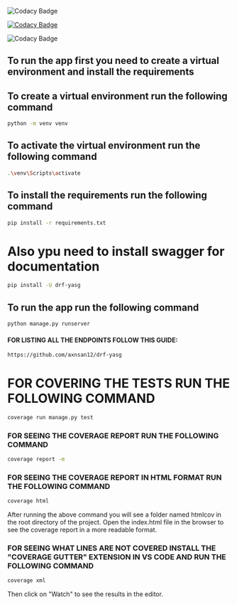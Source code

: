 ![Codacy Badge](https://github.com/rubsuadav/django-react-firebase/actions/workflows/analysis.yml/badge.svg)

[![Codacy Badge](https://app.codacy.com/project/badge/Grade/8ec3c836bcb2461fb31f169283e8fd66)](https://app.codacy.com/gh/rubsuadav/django-react-firebase/dashboard?utm_source=gh&utm_medium=referral&utm_content=&utm_campaign=Badge_grade)

![Codacy Badge](https://github.com/rubsuadav/django-react-firebase/actions/workflows/tests.yml/badge.svg)

## To run the app first you need to create a virtual environment and install the requirements

## To create a virtual environment run the following command

```bash
python -m venv venv
```

## To activate the virtual environment run the following command

```bash
.\venv\Scripts\activate
```

## To install the requirements run the following command

```bash
pip install -r requirements.txt
```

# Also ypu need to install swagger for documentation

```bash
pip install -U drf-yasg
```

## To run the app run the following command

```bash
python manage.py runserver
```

#### FOR LISTING ALL THE ENDPOINTS FOLLOW THIS GUIDE:

```bash
https://github.com/axnsan12/drf-yasg
```

# FOR COVERING THE TESTS RUN THE FOLLOWING COMMAND

```bash
coverage run manage.py test
```

### FOR SEEING THE COVERAGE REPORT RUN THE FOLLOWING COMMAND

```bash
coverage report -m
```

### FOR SEEING THE COVERAGE REPORT IN HTML FORMAT RUN THE FOLLOWING COMMAND

```bash
coverage html
```

After running the above command you will see a folder named htmlcov in the root directory of the project. Open the index.html file in the browser to see the coverage report in a more readable format.

### FOR SEEING WHAT LINES ARE NOT COVERED INSTALL THE "COVERAGE GUTTER" EXTENSION IN VS CODE AND RUN THE FOLLOWING COMMAND

```bash
coverage xml
```

Then click on "Watch" to see the results in the editor.
